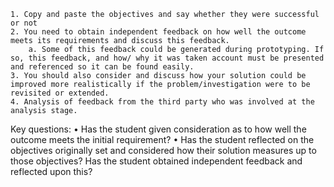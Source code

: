 	1. Copy and paste the objectives and say whether they were successful or not
	2. You need to obtain independent feedback on how well the outcome meets its requirements and discuss this feedback.
		a. Some of this feedback could be generated during prototyping. If so, this feedback, and how/ why it was taken account must be presented and referenced so it can be found easily. 
	3. You should also consider and discuss how your solution could be improved more realistically if the problem/investigation were to be revisited or extended.
	4. Analysis of feedback from the third party who was involved at the analysis stage.

Key questions:
	• Has the student given consideration as to how well the outcome meets the initial requirement?
	• Has the student reflected on the objectives originally set and considered how their solution measures up to those objectives?
Has the student obtained independent feedback and reflected upon this?
